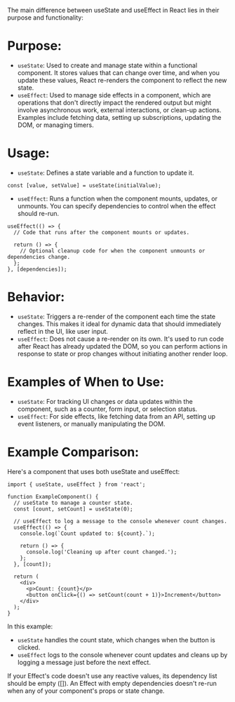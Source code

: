 The main difference between useState and useEffect in React lies in their purpose and functionality:

# Purpose:
+ `useState`: Used to create and manage state within a functional component. It stores values that can change over time, and when you update these values, React re-renders the component to reflect the new state.
+ `useEffect`: Used to manage side effects in a component, which are operations that don't directly impact the rendered output but might involve asynchronous work, external interactions, or clean-up actions. Examples include fetching data, setting up subscriptions, updating the DOM, or managing timers.

# Usage:
+ `useState`: Defines a state variable and a function to update it.
```
const [value, setValue] = useState(initialValue);
```

+ `useEffect`: Runs a function when the component mounts, updates, or unmounts. You can specify dependencies to control when the effect should re-run.
```
useEffect(() => {
  // Code that runs after the component mounts or updates.

  return () => {
    // Optional cleanup code for when the component unmounts or dependencies change.
  };
}, [dependencies]);
```

# Behavior:
+ `useState`: Triggers a re-render of the component each time the state changes. This makes it ideal for dynamic data that should immediately reflect in the UI, like user input.
+ `useEffect`: Does not cause a re-render on its own. It's used to run code after React has already updated the DOM, so you can perform actions in response to state or prop changes without initiating another render loop.

# Examples of When to Use:
+ `useState`: For tracking UI changes or data updates within the component, such as a counter, form input, or selection status.
+ `useEffect`: For side effects, like fetching data from an API, setting up event listeners, or manually manipulating the DOM.

# Example Comparison:
Here's a component that uses both useState and useEffect:
```
import { useState, useEffect } from 'react';

function ExampleComponent() {
  // useState to manage a counter state.
  const [count, setCount] = useState(0);

  // useEffect to log a message to the console whenever count changes.
  useEffect(() => {
    console.log(`Count updated to: ${count}.`);

    return () => {
      console.log('Cleaning up after count changed.');
    };
  }, [count]);

  return (
    <div>
      <p>Count: {count}</p>
      <button onClick={() => setCount(count + 1)}>Increment</button>
    </div>
  );
}
```

In this example:
+ `useState` handles the count state, which changes when the button is clicked.
+ `useEffect` logs to the console whenever count updates and cleans up by logging a message just before the next effect.

If your Effect's code doesn't use any reactive values, its dependency list should be empty ([]). An Effect with empty dependencies doesn't re-run when any of your component's props or state change.
